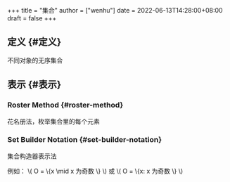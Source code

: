 +++
title = "集合"
author = ["wenhu"]
date = 2022-06-13T14:28:00+08:00
draft = false
+++

## 定义 {#定义}

不同对象的无序集合


## 表示 {#表示}


### Roster Method {#roster-method}

花名册法，枚举集合里的每个元素


### Set Builder Notation {#set-builder-notation}

集合构造器表示法

例如： \\( O  = \\{x \mid x 为奇数 \\} \\) 或 \\( O  = \\{x: x 为奇数 \\} \\)

